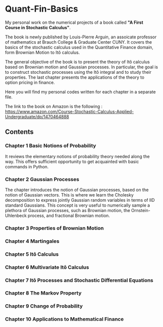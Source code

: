# Quant-Fin-Basics
My personal work on the numerical projects of a book called **"A First Course in Stochastic Calculus"**.

The book is newly published by Louis-Pierre Arguin, an assoicate professor of mathematics at Brauch College & Graduate Center CUNY. It covers the basics of the stochastic calculus used in the Quantitative Finance domain, form Brownian Motion to Itô calculus.

The general objective of the book is to present the theory of Itô calculus based on Brownian motion and Gaussian processes. In particular, the goal is to construct stochastic processes using the Itô integral and to study their properties. The last chapter presents the applications of the theory to option pricing in finance.

Here you will find my personal codes written for each chapter in a separate file.

The link to the book on Amazon is the following : https://www.amazon.com/Course-Stochastic-Calculus-Applied-Undergraduate/dp/1470464888

## Contents

### Chapter 1 Basic Notions of Probability

It reviews the elementary notions of probability theory needed along the way. This offers sufficient opportunity to get acquainted with basic commands in Python.

### Chapter 2 Gaussian Processes

The chapter introduces the notion of Gaussian processes, based on the notion of Gaussian vectors. This is where we learn the Cholesky decomposition to express jointly Gaussian random variables in terms of IID standard Gaussians. This concept is very useful to numerically sample a plethora of Gaussian processes, such as Brownian motion, the Ornstein-Uhlenbeck process, and fractional Brownian motion.

### Chapter 3 Properties of Brownian Motion

### Chapter 4 Martingales

### Chapter 5 Itô Calculus

### Chapter 6 Multivariate Itô Calculus

### Chapter 7 Itô Processes and Stochastic Differential Equations

### Chapter 8 The Markov Property

### Chapter 9 Change of Probability

### Chapter 10 Applications to Mathematical Finance

